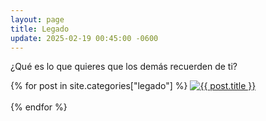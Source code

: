 ```yaml
---
layout: page
title: Legado
update: 2025-02-19 00:45:00 -0600
---
```

¿Qué es lo que quieres que los demás recuerden de ti?
<p>{% for post in site.categories["legado"] %}
    <a href="{{ post.url }}"><img width="auto" max-width="360px" src="{{ post.banner }}" alt="{{ post.title }}"/></a><br><br>
{% endfor %}</p>